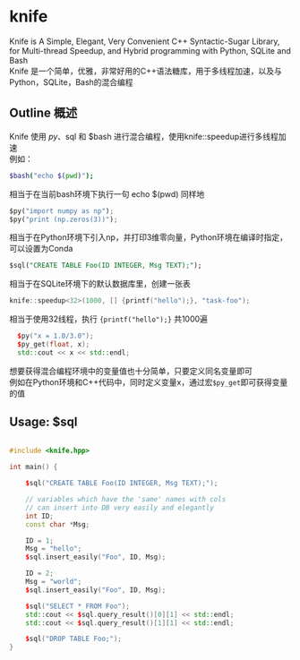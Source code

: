 # knife
  Knife is A Simple, Elegant, Very Convenient C++ Syntactic-Sugar Library, for Multi-thread Speedup, and Hybrid programming with Python, SQLite and Bash  
  Knife 是一个简单，优雅，非常好用的C++语法糖库，用于多线程加速，以及与Python，SQLite，Bash的混合编程
  
## Outline 概述
  Knife 使用 $py、$sql 和 $bash 进行混合编程，使用knife::speedup<N>进行多线程加速  
  例如：
```bash
$bash("echo $(pwd)");
```
  相当于在当前bash环境下执行一句 echo $(pwd) 同样地
```python
$py("import numpy as np");
$py("print (np.zeros(3))");
```
  相当于在Python环境下引入np，并打印3维零向量，Python环境在编译时指定，可以设置为Conda
```SQL
$sql("CREATE TABLE Foo(ID INTEGER, Msg TEXT);");
```
  相当于在SQLite环境下的默认数据库里，创建一张表
   
```C++
knife::speedup<32>(1000, [] {printf("hello");}, "task-foo");
```
  相当于使用32线程，执行 ```{printf("hello");}``` 共1000遍
```C++
  $py("x = 1.0/3.0");
  $py_get(float, x);
  std::cout << x << std::endl;
```
  想要获得混合编程环境中的变量值也十分简单，只要定义同名变量即可  
  例如在Python环境和C++代码中，同时定义变量x，通过宏```$py_get```即可获得变量的值
## Usage: $sql
```C++
   
#include <knife.hpp>

int main() {

    $sql("CREATE TABLE Foo(ID INTEGER, Msg TEXT);");

    // variables which have the 'same' names with cols
    // can insert into DB very easily and elegantly
    int ID;
    const char *Msg;

    ID = 1;
    Msg = "hello";
    $sql.insert_easily("Foo", ID, Msg);

    ID = 2;
    Msg = "world";
    $sql.insert_easily("Foo", ID, Msg);

    $sql("SELECT * FROM Foo");
    std::cout << $sql.query_result()[0][1] << std::endl;
    std::cout << $sql.query_result()[1][1] << std::endl;

    $sql("DROP TABLE Foo;");
}
   
```